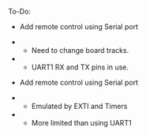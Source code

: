 To-Do:
- Add remote control using Serial port
- - Need to change board tracks.
- - UART1 RX and TX pins in use.

- Add remote control using Serial port
- - Emulated by EXTI and Timers
- - More limited than using UART1
